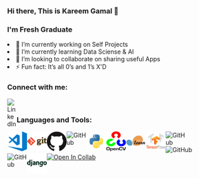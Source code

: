 ### Hi there, This is Kareem Gamal  👋
### I'm Fresh Graduate 

<li> 🔭 I’m currently working on Self Projects </li>
<li> 🌱 I’m currently learning Data Sciense & AI  </li>  
<li> 👯 I’m looking to collaborate on sharing useful Apps </li>
<li> ⚡ Fun fact: It’s all 0’s and 1’s X'D </li>

### Connect with me:

[<img align="left" alt="LinkedIn" width="22px" src="https://cdn.jsdelivr.net/npm/simple-icons@v3/icons/linkedin.svg" />](https://www.linkedin.com/in/kareem-gamal-407438188/)

<br>

### Languages and Tools:

  [<img align="left" alt="Visual Studio Code" width="46px" src="https://raw.githubusercontent.com/github/explore/80688e429a7d4ef2fca1e82350fe8e3517d3494d/topics/visual-studio-code/visual-studio-code.png" />]()
    [<img align="left" alt="Git" width="46px" src="https://raw.githubusercontent.com/github/explore/80688e429a7d4ef2fca1e82350fe8e3517d3494d/topics/git/git.png" />]()
  [<img align="left" alt="GitHub" width="46px" src="https://raw.githubusercontent.com/github/explore/78df643247d429f6cc873026c0622819ad797942/topics/github/github.png" />]()
   
   [<img align="left" alt="GitHub" width="46px" src="https://raw.githubusercontent.com/isocpp/logos/master/cpp_logo.png" />]()
   [<img align="left" alt="GitHub" width="46px" src="https://raw.githubusercontent.com/github/explore/80688e429a7d4ef2fca1e82350fe8e3517d3494d/topics/python/python.png" />]()
   [<img align="left" alt="GitHub" width="46px" src="https://raw.githubusercontent.com/github/explore/80688e429a7d4ef2fca1e82350fe8e3517d3494d/topics/opencv/opencv.png" />]()
  
   [<img align="left" alt="GitHub" width="46px" src="https://raw.githubusercontent.com/github/explore/78df643247d429f6cc873026c0622819ad797942/topics/scikit-learn/scikit-learn.png" />]()
  [<img align="left" alt="GitHub" width="46px" src="https://raw.githubusercontent.com/github/explore/80688e429a7d4ef2fca1e82350fe8e3517d3494d/topics/tensorflow/tensorflow.png" />]()
  
  [<img align="left" alt="GitHub" width="46px" src="https://avatars.githubusercontent.com/u/34455048?s=200&v=4" />]()
  [<img align="left" alt="GitHub" width="96px" src="https://raw.githubusercontent.com/google/mediapipe/master/docs/images/mediapipe_small.png" />]()
  
  [<img align="left" alt="GitHub" width="46px" src="https://raw.githubusercontent.com/gecko0307/dlib/master/logo/dlib-logo.png" />]()
  [<img align="left" alt="GitHub" width="46px" src="https://raw.githubusercontent.com/github/explore/80688e429a7d4ef2fca1e82350fe8e3517d3494d/topics/django/django.png" />]()
  
  
  
[![Open In Collab](https://colab.research.google.com/assets/colab-badge.svg)](https://colab.research.google.com/github/Naereen/badges)  
  
  <!-- [<img align="left" alt="HTML5" width="26px" src="https://raw.githubusercontent.com/github/explore/80688e429a7d4ef2fca1e82350fe8e3517d3494d/topics/terminal/terminal.png" />]() -->
